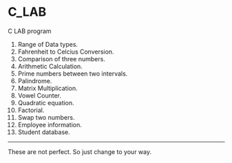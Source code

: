 # C_LAB
C LAB program

1. Range of Data types.
2. Fahrenheit to Celcius Conversion.
3. Comparison of three numbers.
4. Arithmetic Calculation.
5. Prime numbers between two intervals.
6. Palindrome.
7. Matrix Multiplication.
8. Vowel Counter.
9. Quadratic equation.
10. Factorial.
11. Swap two numbers.
12. Employee information.
13. Student database.
 
---
These are not perfect.
So just change to your way.
